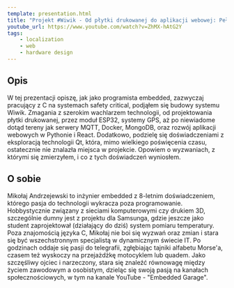 ```yaml
---
template: presentation.html
title: "Projekt #Wiwik - Od płytki drukowanej do aplikacji webowej: Pełny stos technologiczny w systemie śledzenia pojazdów"
youtube_url: https://www.youtube.com/watch?v=ZhMX-hAtG2Y
tags:
    - localization
    - web
    - hardware design
---
```


## Opis

W tej prezentacji opiszę, jak jako programista embedded, zazwyczaj pracujący z C na systemach safety critical, podjąłem się budowy systemu Wiwik. Zmagania z szerokim wachlarzem technologii, od projektowania płytki drukowanej, przez moduł ESP32, systemy GPS, aż po niewiadome dotąd tereny jak serwery MQTT, Docker, MongoDB, oraz rozwój aplikacji webowych w Pythonie i React. Dodatkowo, podzielę się doświadczeniami z eksploracją technologii Qt, która, mimo wielkiego poświęcenia czasu, ostatecznie nie znalazła miejsca w projekcie. Opowiem o wyzwaniach, z którymi się zmierzyłem, i co z tych doświadczeń wyniosłem.

## O sobie

Mikołaj Andrzejewski to inżynier embedded z 8-letnim doświadczeniem, którego pasja do technologii wykracza poza programowanie. Hobbystycznie związany z sieciami komputerowymi czy drukiem 3D, szczególnie dumny jest z projektu dla Samsunga, gdzie jeszcze jako student zaprojektował (działający do dziś) system pomiaru temperatury. Poza znajomością języka C, Mikołaj nie boi się wyzwań oraz zmian i stara się być wszechstronnym specjalistą w dynamicznym świecie IT. Po godzinach oddaje się pasji do telegrafii, zgłębiając tajniki alfabetu Morse'a, czasem też wyskoczy na przejażdżkę motocyklem lub quadem. Jako szczęśliwy ojciec i narzeczony, stara się znaleźć równowagę między życiem zawodowym a osobistym, dzieląc się swoją pasją na kanałach społecznościowych, w tym na kanale YouTube - "Embedded Garage".

